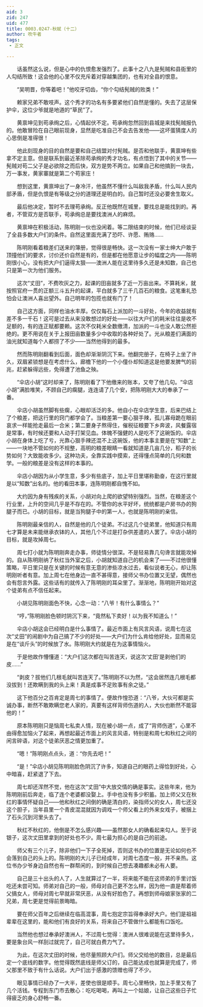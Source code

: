 ```yaml
---
aid: 3
zid: 247
uid: 477
title: 0003.0247-秋赋（十二）
author: 吹牛者
tags: 
 - 正文

---
```




　　话虽然这么说，但是心中的仇恨愈发强烈了。此事十之八九是髡贼和县衙里的人勾结所致！这会他的心里不仅充斥着对穿越集团的，也有对全县的恨意。

　　“吴明晋，你等着吧！”他咬牙切齿，“你个勾结髡贼的败类！”

　　赖家兄弟不敢吱声。这个秀才的功名有多要紧他们自然是懂的。失去了这层保护伞，这位少爷就是地道的“草民”了。

　　黄禀坤见到苟承绚之后，心情起伏不定。苟承绚忽然回到县城是来找髡贼报仇的。他敢冒险在自己眼前现身，显然是吃准自己不会去告发他——这坏蛋猜度人的心思倒是准得很！

　　他此刻现身的目的自然是要和自己结盟对付髡贼。是否和他联手，黄禀坤有些拿不定主意。但是联系到最近革除苟承绚的秀才功名，有点悟到了其中的关节——髡贼对苟二父子是必欲除之而后快，双方是势不两立。如果自己和他搞到一块去，万一事发，黄家寨就是第二个苟家庄！

　　想到这里，黄禀坤出了一身冷汗，他虽然不懂什么叫敌我矛盾，什么叫人民内部矛盾，但是仇恨是有等级之分的道理还是明白的。自己暂时还没必要舍生取义。

　　最后他决定，暂时不去理苟承绚。反正他既然在城里，要找总是能找到的。再者，不管双方是否联手，苟承绚总是要找澳洲人的麻烦。

　　黄禀坤在积极活动，陈明刚一伙也没闲着。等二限结束的时候，他们已经谈妥了全县多数大户们的条件。自然这里面充满了恐吓、许愿、贿赂……

　　陈明刚看着粮差们送来的簿册，觉得很是畅快。这一次没有一家士绅大户敢于顶撞他们的要求，讨价还价自然是有的，但是都在他愿意让步的幅度之内——陈明刚很小心，没有把大户们逼得太狠——澳洲人能在这里待多久还是未知数，自己也只是第一次为他们服务。

　　这次“丈田”，不费吹灰之力，起课的田亩就多了近一万亩出来。不算耗米，就按照官府一贯的正额三斗五升的起课，平白就多了三千几百石的粮食。这笔重礼恐怕会让澳洲人喜出望外。自己明年的包揽也就有门了！

　　自己这方面，同样也油水丰厚。仅仅每石上派加的一斗好处，今年的收益就有差不多一千石！这可是过去从来没敢想过的好处——以往大户们的耗米往往是收不足额的，有的连正赋都要赖。这次不仅耗米全数缴清，加派的一斗也没人敢公然拒绝的。更不用说在关于上报田亩数量多少中收取的各种好处了。光从粮差们满面的油光就知道每个人都捞了不少——当然他得到的最多。

　　然而陈明刚翻看到后面，面色却渐渐阴沉下来。他翻完册子，在椅子上坐了许久，双眉紧锁想是在考虑什么，廊檐下他的一个小僮仆却知道这是他要发脾气的前兆，赶紧躲得远些，免得遭了池鱼之殃。

　　“伞店小胡”这时却来了，陈明刚看了下他缴来的账本，又夸了他几句。“伞店小胡”满脸堆笑，不顾自己的瘸腿，连连请了几个安，把陈明刚大大的奉承了一番。

　　伞店小胡虽然脚有些瘸，心眼却活泛的多。他自小在伞店学生意，后来巴结上了个粮差，把这行里的窍门都学会了。当粮差第一要心狠手辣，孤儿寡母跪在眼前哀求一样能抢走最后一合米；第二要身子熬得住，催税征粮要下乡奔波，风餐露宿是常事，有时候还要和人动手打架见血。体魄不强健的人是吃不了这碗饭的。伞店小胡在身体上吃了亏，光靠心狠手辣还混不上这碗饭，他的本事主要是在“知数”上——一块地不管如何的不规整，高明的粮差眼睛一看就知道是几亩几分，稻子的长势如何？大致能收多少。这种功夫，全靠实践中摸索，还得懂点简单的几何和数学。一般的粮差是没有这样的本事的。

　　伞店小胡因为从小学生意，多少有些底子，加上平日里堪称勤奋，在这行里就是以“知数”出名的。他的看田本事，连陈明刚都自愧不如。

　　大约因为身有残疾的关系，小胡对向上爬的欲望特别强烈。当然，在粮差这个行业里，上升的空间几乎是不存在的。不管你的水平好坏，统统都是户房书办的狗腿子而已。小胡的目标，就是当狗腿子中的第一人，也就是陈明刚的亲信。

　　陈明刚最亲信的人，自然是他的几个徒弟。不过这几个徒弟里，他知道只有周七才算是未来能继承衣钵的人，其他几个不过是打杂供差遣的人罢了。伞店小胡的目标，就是攻掉周七。

　　周七打小就为陈明刚奔走办事，师徒情分很深。不是轻易靠几句谗言就能攻掉的。自从陈明刚纳了秋红当外室之后，小胡就知道自己的机会来了——不过他很懂策略，平日里只是在关键的时候有意无意的渗些凉水过去，看似说者无心，却让陈明刚听者有意。加上周七在他身边一直不甚得意，接师父书办位置又无望，偶然也会有怨言外露。这些话有的就传入了陈明刚的耳朵里了。渐渐地，陈明刚开始对这个徒弟有点不信任起来。

　　小胡见陈明刚面色不快，心念一动：“八爷！有什么事情么？”

　　“哼，”陈明刚脸色顿时阴沉下来，“竟然私下卖好！以为我不知道么！”

　　伞店小胡这会已经明白是什么事情了。最近市面上有风言风语，说周七在这次“丈田”的闹剧中为自己搞了不少的好处——大户们为什么肯给他好处，显而易见是在“谈斤头”的时候放了水。陈明刚大约就是在为这事情恼火。

　　于是他故作懵懂道：“大户们这次都在叫苦连天，说这次‘丈田’是剥他们的皮……”

　　“剥皮？拔他们几根毛就叫苦连天了。”陈明刚不以为然，“这会居然连几根毛都没拔到！还欺瞒到我的头上来！真是成事不足败事有余之徒。”

　　这下他百分之百肯定是周七的事情了。便故作惶恐道：“八爷，大伙可都是实诚办事，断然不敢欺瞒您老人家的，真要有这样背师伤道的人，大伙也断然不能容他的！”

　　原本陈明刚只是恼周七私卖人情，现在被小胡一点，成了“背师伤道”，心里不由得愈加恼火了起来，再想起最近市面上的风言风语，特别是和周七和秋红之间的闲言碎语，对这个徒弟厌恶之情更加重了。

　　“嗯！”陈明刚点点头，道：“你先去吧！”

　　“是！”伞店小胡见陈明刚脸色阴沉了许多，知道自己的眼药上得恰到好处，心中暗喜，赶紧退了下去。

　　周七却还浑然不觉，他在这次“丈田”中大放交情的确是事实。这些年来，他为陈明刚前后奔走，临了连个老婆都没娶上。手中也没有多少积蓄。加上师父又在秋红的事情怀疑自己——他和秋红之间倒的确是清白的，染指师父的女人，周七还没这个胆子，当年县里一个青皮混混就因为调戏一个师父看上的外来女戏子，被捆上了石头沉到河里头去了。

　　秋红不秋红的，他倒是不怎么感兴趣——虽然那女人的确看起来勾人。至于说银子，这次丈田里拿到的好处也不少。周七最为担心的是自己的前途。

　　师父有三个儿子，除非他们一下子全死掉，否则这书办的位置是无论如何也不会落到自己的头上的。陈明刚的大儿子已经成年，对周七态度一般，并不亲热。这位书办少爷身边自然也有一群帮闲的，到时候自己想去凑趣都未必有人要。

　　自己是三十出头的人了，人生就算过了一半，将来能不能在这师弟的手里讨饭吃还未尝可知。师弟对自己的一般，师母对自己更不怎么样，因为他一直是帮着师父搞女人，师母对周七早就非常厌恶，从没有好脸色了。再想到师母娘家张家的二兄弟，周七更是觉得前景晦暗。

　　要在师父百年之后继续在临高混事，周七抱定宗旨得奉承好大户。他们是祖祖辈辈在这里的，能和他们有良好的关系，将来自己不管做什么都能有口饭吃。

　　当然他也想过奉承好澳洲人，不过周七觉得：澳洲人很难说能在这里待多久，要是象台风一样刮过就完了，自己可就白费力气了。

　　为此，在这次丈田的时候，他尽量照顾大户们。师父交给他的数目，总是最后定一个底线的数字。他觉得既然底线是师父订的，自己能达成也就算是完成了，师父那里不致于有什么话说。大户们出于感激的馈赠也得了不少。

　　眼见事情已经办了一大半，差使也很是顺手。周七心里畅快，加上手里又有了几个活钱。专程到东门市去散心：吃吃喝喝，再叫上一个姑娘，让自己这些日子忙得疲乏的身心舒畅一番。


